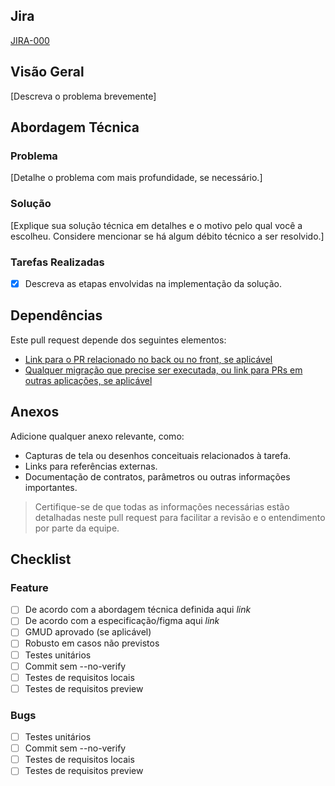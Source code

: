## Jira

[JIRA-000](https://qconc.atlassian.net/browse/JIRA-000)

## Visão Geral

[Descreva o problema brevemente]

## Abordagem Técnica

### Problema

[Detalhe o problema com mais profundidade, se necessário.]

### Solução

[Explique sua solução técnica em detalhes e o motivo pelo qual você a escolheu. Considere mencionar se há algum débito técnico a ser resolvido.]

<!--
## Remover seção que não se aplica
-->

### Tarefas Realizadas

- [x] Descreva as etapas envolvidas na implementação da solução.

<!--
## Remover seção que não se aplica
-->

## Dependências

Este pull request depende dos seguintes elementos:

- [Link para o PR relacionado no back ou no front, se aplicável](https://www.markdownguide.org/basic-syntax/)
- [Qualquer migração que precise ser executada, ou link para PRs em outras aplicações, se aplicável](https://www.markdownguide.org/basic-syntax/)

<!--
## Remover seção que não se aplica
-->

## Anexos

Adicione qualquer anexo relevante, como:

- Capturas de tela ou desenhos conceituais relacionados à tarefa.
- Links para referências externas.
- Documentação de contratos, parâmetros ou outras informações importantes.

> Certifique-se de que todas as informações necessárias estão detalhadas neste pull request para facilitar a revisão e o entendimento por parte da equipe.

## Checklist

<!--
## Remover seção que não se aplica
-->

### Feature

- [ ] De acordo com a abordagem técnica definida aqui _link_
- [ ] De acordo com a especificação/figma aqui _link_
- [ ] GMUD aprovado (se aplicável)
- [ ] Robusto em casos não previstos
- [ ] Testes unitários
- [ ] Commit sem --no-verify
- [ ] Testes de requisitos locais
- [ ] Testes de requisitos preview

### Bugs

- [ ] Testes unitários
- [ ] Commit sem --no-verify
- [ ] Testes de requisitos locais
- [ ] Testes de requisitos preview
